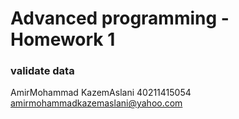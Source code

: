 # Advanced programming - Homework 1
### validate data

AmirMohammad KazemAslani
40211415054
amirmohammadkazemaslani@yahoo.com
